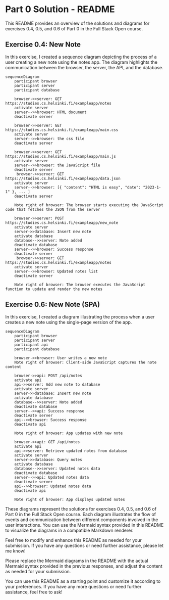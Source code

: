 # Part 0 Solution - README

This README provides an overview of the solutions and diagrams for exercises 0.4, 0.5, and 0.6 of Part 0 in the Full Stack Open course.

## Exercise 0.4: New Note

In this exercise, I created a sequence diagram depicting the process of a user creating a new note using the notes app. The diagram highlights the communication between the browser, the server, the API, and the database.

```
sequenceDiagram
    participant browser
    participant server
    participant database

    browser->>server: GET https://studies.cs.helsinki.fi/exampleapp/notes
    activate server
    server-->>browser: HTML document
    deactivate server

    browser->>server: GET https://studies.cs.helsinki.fi/exampleapp/main.css
    activate server
    server-->>browser: the css file
    deactivate server

    browser->>server: GET https://studies.cs.helsinki.fi/exampleapp/main.js
    activate server
    server-->>browser: the JavaScript file
    deactivate server
     browser->>server: GET https://studies.cs.helsinki.fi/exampleapp/data.json
    activate server
    server-->>browser: [{ "content": "HTML is easy", "date": "2023-1-1" }, ... ]
    deactivate server

    Note right of browser: The browser starts executing the JavaScript code that fetches the JSON from the server

    browser->>server: POST https://studies.cs.helsinki.fi/exampleapp/new_note
    activate server
    server->>database: Insert new note
    activate database
    database-->>server: Note added
    deactivate database
    server-->>browser: Success response
    deactivate server
     browser->>server: GET https://studies.cs.helsinki.fi/exampleapp/notes
    activate server
    server-->>browser: Updated notes list
    deactivate server

    Note right of browser: The browser executes the JavaScript function to update and render the new notes
```
## Exercise 0.6: New Note (SPA)

In this exercise, I created a diagram illustrating the process when a user creates a new note using the single-page version of the app.

```
sequenceDiagram
    participant browser
    participant server
    participant api
    participant database

    browser->>browser: User writes a new note
    Note right of browser: Client-side JavaScript captures the note content

    browser->>api: POST /api/notes
    activate api
    api->>server: Add new note to database
    activate server
    server->>database: Insert new note
    activate database
    database-->>server: Note added
    deactivate database
    server-->>api: Success response
    deactivate server
    api-->>browser: Success response
    deactivate api

    Note right of browser: App updates with new note

    browser->>api: GET /api/notes
    activate api
    api->>server: Retrieve updated notes from database
    activate server
    server->>database: Query notes
    activate database
    database-->>server: Updated notes data
    deactivate database
    server-->>api: Updated notes data
    deactivate server
    api-->>browser: Updated notes data
    deactivate api

    Note right of browser: App displays updated notes
```

These diagrams represent the solutions for exercises 0.4, 0.5, and 0.6 of Part 0 in the Full Stack Open course. Each diagram illustrates the flow of events and communication between different components involved in the user interactions. You can use the Mermaid syntax provided in this README to visualize the diagrams in a compatible Markdown renderer.

Feel free to modify and enhance this README as needed for your submission. If you have any questions or need further assistance, please let me know!

Please replace the Mermaid diagrams in the README with the actual Mermaid syntax provided in the previous responses, and adjust the content as needed for your submission. 

You can use this README as a starting point and customize it according to your preferences. If you have any more questions or need further assistance, feel free to ask!

